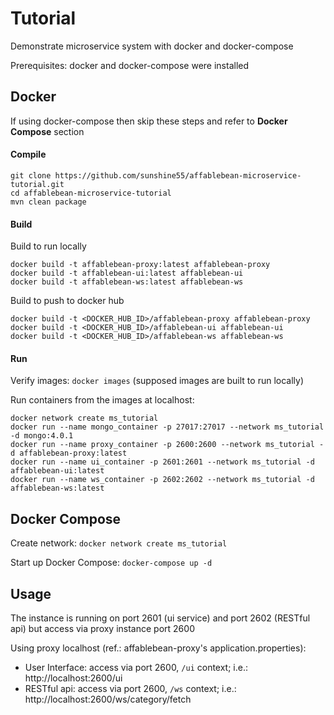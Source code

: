 # Tutorial

Demonstrate microservice system with docker and docker-compose

Prerequisites: docker and docker-compose were installed

## Docker

If using docker-compose then skip these steps and refer to __Docker Compose__ section

#### Compile
```
git clone https://github.com/sunshine55/affablebean-microservice-tutorial.git
cd affablebean-microservice-tutorial
mvn clean package
```

#### Build

Build to run locally
```
docker build -t affablebean-proxy:latest affablebean-proxy
docker build -t affablebean-ui:latest affablebean-ui
docker build -t affablebean-ws:latest affablebean-ws
```

Build to push to docker hub
```
docker build -t <DOCKER_HUB_ID>/affablebean-proxy affablebean-proxy
docker build -t <DOCKER_HUB_ID>/affablebean-ui affablebean-ui
docker build -t <DOCKER_HUB_ID>/affablebean-ws affablebean-ws
```

#### Run

Verify images: `docker images` (supposed images are built to run locally)

Run containers from the images at localhost:
```
docker network create ms_tutorial
docker run --name mongo_container -p 27017:27017 --network ms_tutorial -d mongo:4.0.1
docker run --name proxy_container -p 2600:2600 --network ms_tutorial -d affablebean-proxy:latest
docker run --name ui_container -p 2601:2601 --network ms_tutorial -d affablebean-ui:latest
docker run --name ws_container -p 2602:2602 --network ms_tutorial -d affablebean-ws:latest
```

## Docker Compose

Create network: `docker network create ms_tutorial`

Start up Docker Compose: `docker-compose up -d`

## Usage

The instance is running on port 2601 (ui service) and port 2602 (RESTful api) but access via proxy instance port 2600

Using proxy localhost (ref.: affablebean-proxy's application.properties):
* User Interface: access via port 2600, `/ui` context; i.e.: http://localhost:2600/ui
* RESTful api: access via port 2600, `/ws` context; i.e.: http://localhost:2600/ws/category/fetch